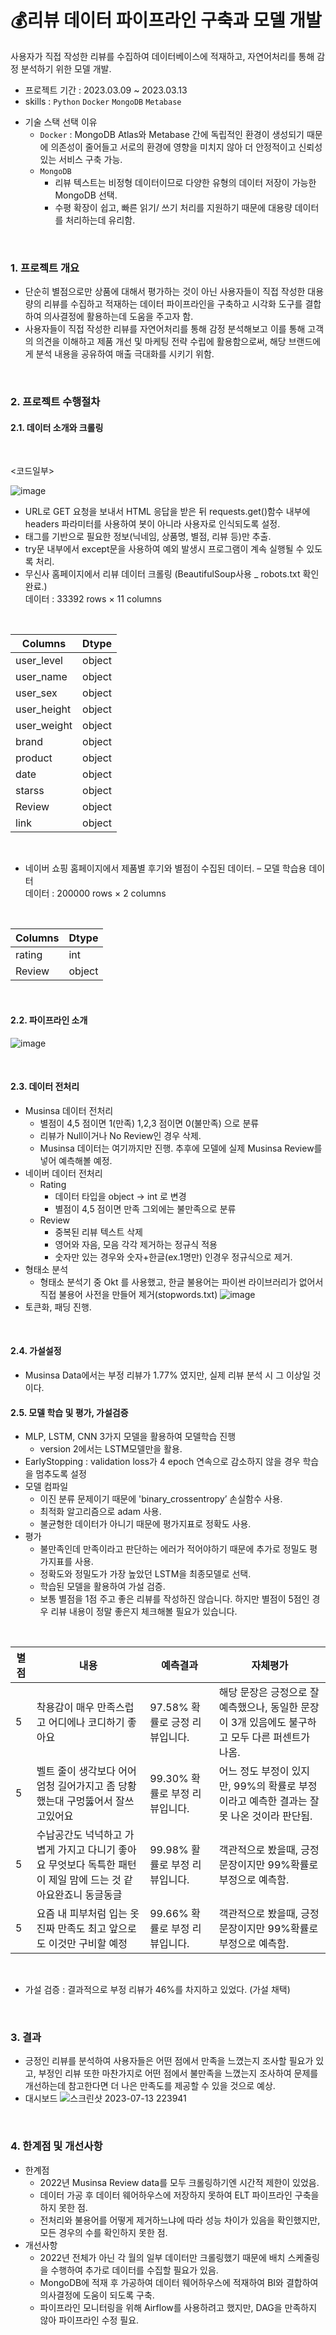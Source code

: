 # 💰리뷰 데이터 파이프라인 구축과 모델 개발
사용자가 직접 작성한 리뷰를 수집하여 데이터베이스에 적재하고, 자연어처리를 통해 감정 분석하기 위한 모델 개발.
- 프로젝트 기간 : 2023.03.09 ~ 2023.03.13
- skills : ```Python``` ```Docker``` ```MongoDB``` ```Metabase```

* 기술 스택 선택 이유
  * ```Docker``` : MongoDB Atlas와 Metabase 간에 독립적인 환경이 생성되기 때문에 의존성이 줄어들고 서로의 환경에 영향을 미치지 않아 더 안정적이고 신뢰성있는 서비스 구축 가능.
  * ```MongoDB```
    * 리뷰 텍스트는 비정형 데이터이므로 다양한 유형의 데이터 저장이 가능한 MongoDB 선택.
    * 수평 확장이 쉽고, 빠른 읽기/ 쓰기 처리를 지원하기 때문에 대용량 데이터를 처리하는데 유리함.
    
<br>

### 1. 프로젝트 개요
- 단순히 별점으로만 상품에 대해서 평가하는 것이 아닌 사용자들이 직접 작성한 대용량의 리뷰를 수집하고 적재하는 데이터 파이프라인을 구축하고 시각화 도구를 결합하여 의사결정에 활용하는데 도움을 주고자 함.
- 사용자들이 직접 작성한 리뷰를 자연어처리를 통해 감정 분석해보고 이를 통해 고객의 의견을 이해하고 제품 개선 및 마케팅 전략 수립에 활용함으로써, 해당 브랜드에게 분석 내용을 공유하여 매출 극대화를 시키기 위함.

<br>

### 2. 프로젝트 수행절차  
#### 2.1. 데이터 소개와 크롤링

<br>

<코드일부>

![image](https://github.com/KIMJEONGSU/musinsa_pipeline/assets/23291338/951486c7-59fe-45e6-bc00-86248a70b187)

* URL로 GET 요청을 보내서 HTML 응답을 받은 뒤 requests.get()함수 내부에 headers 파라미터를 사용하여 봇이 아니라 사용자로 인식되도록 설정.
* 태그를 기반으로 필요한 정보(닉네임, 상품명, 별점, 리뷰 등)만 추출.
* try문 내부에서 except문을 사용하여 예외 발생시 프로그램이 계속 실행될 수 있도록 처리.
* 무신사 홈페이지에서 리뷰 데이터 크롤링 (BeautifulSoup사용 _ robots.txt 확인 완료.)   
  데이터 : 33392 rows × 11 columns

<br>

|Columns|Dtype|
|--------|-------|
|user_level|object|
|user_name|object|
|user_sex|object|
|user_height|object|
|user_weight|object|
|brand|object|
|product|object|
|date|object|
|starss|object|
|Review|object|
|link|object|

<br>

* 네이버 쇼핑 홈페이지에서 제품별 후기와 별점이 수집된 데이터. – 모델 학습용 데이터   
  데이터 : 200000 rows × 2 columns

<br>

|Columns|Dtype|
|--------|-------|
|rating|int|
|Review|object|

<br>

#### 2.2. 파이프라인 소개
![image](https://github.com/KIMJEONGSU/js_portfolio/assets/23291338/454524aa-6e59-42e3-8e1b-fd84825e4543)
  
<br>

#### 2.3. 데이터 전처리
* Musinsa 데이터 전처리
  *  별점이 4,5 점이면 1(만족) 1,2,3 점이면 0(불만족) 으로 분류
  *  리뷰가 Null이거나 No Review인 경우 삭제.
  *  Musinsa 데이터는 여기까지만 진행. 추후에 모델에 실제 Musinsa Review를 넣어 예측해볼 예정.
* 네이버 데이터 전처리
  * Rating
    * 데이터 타입을 object -> int 로 변경
    * 별점이 4,5 점이면 만족 그외에는 불만족으로 분류
  * Review
    * 중복된 리뷰 텍스트 삭제
    * 영어와 자음, 모음 각각 제거하는 정규식 적용
    * 숫자만 있는 경우와 숫자+한글(ex.1명만) 인경우 정규식으로 제거.
* 형태소 분석
  * 형태소 분석기 중 Okt 를 사용했고, 한글 불용어는 파이썬 라이브러리가 없어서 직접 불용어 사전을 만들어 제거(stopwords.txt)
    ![image](https://user-images.githubusercontent.com/23291338/235723982-294de4d9-ceca-4434-96b2-2acd07a3deec.png)
* 토큰화, 패딩 진행.

<br>

#### 2.4. 가설설정
- Musinsa Data에서는 부정 리뷰가 1.77% 였지만, 실제 리뷰 분석 시 그 이상일 것이다.

#### 2.5. 모델 학습 및 평가, 가설검증
* MLP, LSTM, CNN 3가지 모델을 활용하여 모델학습 진행
  * version 2에서는 LSTM모델만을 활용.  
* EarlyStopping : validation loss가 4 epoch 연속으로 감소하지 않을 경우 학습을 멈추도록 설정
* 모델 컴파일
  * 이진 분류 문제이기 때문에 'binary_crossentropy’ 손실함수 사용.
  * 최적화 알고리즘으로 adam 사용.
  * 불균형한 데이터가 아니기 때문에 평가지표로 정확도 사용.
* 평가
  * 불만족인데 만족이라고 판단하는 에러가 적어야하기 때문에 추가로 정밀도 평가지표를 사용.   
  * 정확도와 정밀도가 가장 높았던 LSTM을 최종모델로 선택. 
  * 학습된 모델을 활용하여 가설 검증.
  * 보통 별점을 1점 주고 좋은 리뷰를 작성하진 않습니다. 하지만 별점이 5점인 경우 리뷰 내용이 정말 좋은지 체크해볼 필요가 있습니다.

<br>

|별점|내용|예측결과|자체평가|
|-------------|---------------|-----------|---|
|5|착용감이 매우 만족스럽고 어디에나 코디하기 좋아요|97.58% 확률로 긍정 리뷰입니다.|해당 문장은 긍정으로 잘 예측했으나, 동일한 문장이 3개 있음에도 불구하고 모두 다른 퍼센트가 나옴.|
|5|벨트 줄이 생각보다 어어엄청 길어가지고 좀 당황했는대 구멍뚫어서 잘쓰고있어요|99.30% 확률로 부정 리뷰입니다.|어느 정도 부정이 있지만, 99%의 확률로 부정이라고 예측한 결과는 잘못 나온 것이라 판단됨.|
|5|수납공간도 넉넉하고 가볍게 가지고 다니기 좋아요 무엇보다 독특한 패턴이 제일 맘에 드는 것 같아요완죠니 동글동글|99.98% 활률로 부정 리뷰입니다.|객관적으로 봤을때, 긍정문장이지만 99%확률로 부정으로 예측함.|
|5|요즘 내 피부처럼 입는 옷 진짜 만족도 최고 앞으로도 이것만 구비할 예정|99.66% 확률로 부정 리뷰입니다.|객관적으로 봤을때, 긍정문장이지만 99%확률로 부정으로 예측함.|

<br>

* 가설 검증 : 결과적으로 부정 리뷰가 46%를 차지하고 있었다. (가설 채택)

<br>

### 3. 결과
* 긍정인 리뷰를 분석하여 사용자들은 어떤 점에서 만족을 느꼈는지 조사할 필요가 있고, 부정인 리뷰 또한 마찬가지로 어떤 점에서 불만족을 느꼈는지 조사하여 문제를 개선하는데 참고한다면 더 나은 만족도를 제공할 수 있을 것으로 예상.
* 대시보드
![스크린샷 2023-07-13 223941](https://github.com/KIMJEONGSU/js_portfolio/assets/23291338/38d603c6-88e8-4651-ba21-f04fa271f107)
  
<br>

### 4. 한계점 및 개선사항
* 한계점
  * 2022년 Musinsa Review data를 모두 크롤링하기엔 시간적 제한이 있었음.
  * 데이터 가공 후 데이터 웨어하우스에 저장하지 못하여 ELT 파이프라인 구축을 하지 못한 점.
  * 전처리와 불용어를 어떻게 제거하느냐에 따라 성능 차이가 있음을 확인했지만, 모든 경우의 수를 확인하지 못한 점.
* 개선사항
  * 2022년 전체가 아닌 각 월의 일부 데이터만 크롤링했기 때문에 배치 스케줄링을 수행하여 추가로 데이터를 수집할 필요가 있음.
  * MongoDB에 적재 후 가공하여 데이터 웨어하우스에 적재하여 BI와 결합하여 의사결정에 도움이 되도록 구축.
  * 파이프라인 모니터링을 위해 Airflow를 사용하려고 했지만, DAG을 만족하지 않아 파이프라인 수정 필요.


